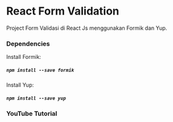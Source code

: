 # React Form Validation

Project Form Validasi di React Js menggunakan Formik dan Yup.

### Dependencies

Install Formik:

##### `npm install --save formik`

Install Yup:

##### `npm install --save yup`

### YouTube Tutorial
